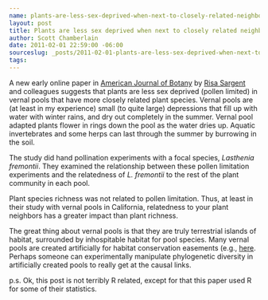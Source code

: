 ```yaml
--- 
name: plants-are-less-sex-deprived-when-next-to-closely-related-neighbors
layout: post
title: Plants are less sex deprived when next to closely related neighbors
author: Scott Chamberlain
date: 2011-02-01 22:59:00 -06:00
sourceslug: _posts/2011-02-01-plants-are-less-sex-deprived-when-next-to-closely-related-neighbors.md
tags: 
---
```


A new early online paper in [American Journal of Botany][ajb] by [Risa Sargent][] and colleagues suggests that plants are less sex deprived (pollen limited) in vernal pools that have more closely related plant species. Vernal pools are (at least in my experience) small (to quite large) depressions that fill up with water with winter rains, and dry out completely in the summer. Vernal pool adapted plants flower in rings down the pool as the water dries up. Aquatic invertebrates and some herps can last through the summer by burrowing in the soil.

The study did hand pollination experiments with a focal species, _Lasthenia fremontii_. They examined the relationship between these pollen limitation experiments and the relatedness of _L. fremontii_ to the rest of the plant community in each pool.

Plant species richness was not related to pollen limitation. Thus, at least in their study with vernal pools in California, relatedness to your plant neighbors has a greater impact than plant richness.

The great thing about vernal pools is that they are truly terrestrial islands of habitat, surrounded by inhospitable habitat for pool species. Many vernal pools are created artificially for habitat conservation easements (e.g., [here][]. Perhaps someone can experimentally manipulate phylogenetic diversity in artificially created pools to really get at the causal links.

p.s. Ok, this post is not terribly R related, except for that this paper used R for some of their statistics.

[here]:http://www.vollmarconsulting.com/projects/caltrans-madera-pools/index.html
[ajb]: http://www.amjbot.org/cgi/content/abstract/ajb.1000329v1
[Risa Sargent]: http://mysite.science.uottawa.ca/rsargent/
